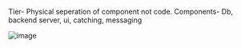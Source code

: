 Tier- Physical seperation of component not code.
Components- Db, backend server, ui, catching, messaging

![image](https://user-images.githubusercontent.com/46372483/132997988-c25ec42d-6564-4594-b6b1-c112ac8b14ea.png)

